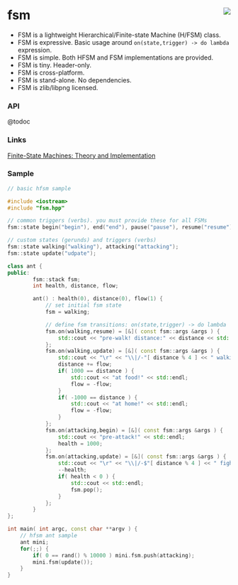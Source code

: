 fsm <a href="https://travis-ci.org/r-lyeh/fsm"><img src="https://api.travis-ci.org/r-lyeh/fsm.svg?branch=master" align="right" /></a>
===

- FSM is a lightweight Hierarchical/Finite-state Machine (H/FSM) class.
- FSM is expressive. Basic usage around `on(state,trigger) -> do lambda` expression.
- FSM is simple. Both HFSM and FSM implementations are provided.
- FSM is tiny. Header-only.
- FSM is cross-platform.
- FSM is stand-alone. No dependencies.
- FSM is zlib/libpng licensed.

### API
@todoc

### Links
[Finite-State Machines: Theory and Implementation](http://gamedevelopment.tutsplus.com/tutorials/finite-state-machines-theory-and-implementation--gamedev-11867)

### Sample
```c++
// basic hfsm sample

#include <iostream>
#include "fsm.hpp"

// common triggers (verbs). you must provide these for all FSMs
fsm::state begin("begin"), end("end"), pause("pause"), resume("resume");

// custom states (gerunds) and triggers (verbs)
fsm::state walking("walking"), attacking("attacking");
fsm::state update("udpate");

class ant {
public:
        fsm::stack fsm;
        int health, distance, flow;

        ant() : health(0), distance(0), flow(1) {
            // set initial fsm state
            fsm = walking;

            // define fsm transitions: on(state,trigger) -> do lambda
            fsm.on(walking,resume) = [&]( const fsm::args &args ) {
                std::cout << "pre-walk! distance:" << distance << std::endl;
            };
            fsm.on(walking,update) = [&]( const fsm::args &args ) {
                std::cout << "\r" << "\\|/-"[ distance % 4 ] << " walking " << (flow > 0 ? "-->" : "<--") << " ";
                distance += flow;
                if( 1000 == distance ) {
                    std::cout << "at food!" << std::endl;
                    flow = -flow;
                }
                if( -1000 == distance ) {
                    std::cout << "at home!" << std::endl;
                    flow = -flow;
                }
            };
            fsm.on(attacking,begin) = [&]( const fsm::args &args ) {
                std::cout << "pre-attack!" << std::endl;
                health = 1000;
            };
            fsm.on(attacking,update) = [&]( const fsm::args &args ) {
                std::cout << "\r" << "\\|/-$"[ distance % 4 ] << " fighting !! hp:(" << health << ")   ";
                --health;
                if( health < 0 ) {
                    std::cout << std::endl;
                    fsm.pop();
                }
            };
        }
};

int main( int argc, const char **argv ) {
    // hfsm ant sample
    ant mini;
    for(;;) {
        if( 0 == rand() % 10000 ) mini.fsm.push(attacking);
        mini.fsm(update());
    }
}
```
